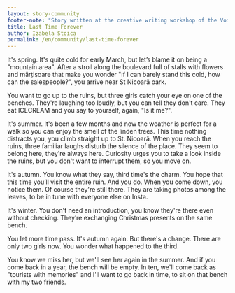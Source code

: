 ```yaml
---
layout: story-community
footer-note: "Story written at the creative writing workshop of the Voice Your Place Summer School: Curtea de Argeș."
title: Last Time Forever
author: Izabela Stoica
permalink: /en/community/last-time-forever
---
```


It's spring. It's quite cold for early March, but let’s blame it on being a "mountain area". After a stroll along the boulevard full of stalls with flowers and mărțișoare that make you wonder "If I can barely stand this cold, how can the salespeople?", you arrive near St Nicoară park.

You want to go up to the ruins, but three girls catch your eye on one of the benches. They're laughing too loudly, but you can tell they don't care. They eat ICECREAM and you say to yourself, again, "Is it me?".

It's summer. It's been a few months and now the weather is perfect for a walk so you can enjoy the smell of the linden trees. This time nothing distracts you, you climb straight up to St. Nicoară. When you reach the ruins, three familiar laughs disturb the silence of the place. They seem to belong here, they're always here. Curiosity urges you to take a look inside the ruins, but you don't want to interrupt them, so you move on.

It's autumn. You know what they say, third time's the charm. You hope that this time you’ll visit the entire ruin. And you do. When you come down, you notice them. Of course they're still there. They are taking photos among the leaves, to be in tune with everyone else on Insta.

It's winter. You don't need an introduction, you know they're there even without checking. They’re exchanging Christmas presents on the same bench.

You let more time pass. It's autumn again. But there's a change. There are only two girls now. You wonder what happened to the third.

You know we miss her, but we'll see her again in the summer. And if you come back in a year, the bench will be empty. In ten, we'll come back as "tourists with memories" and I'll want to go back in time, to sit on that bench with my two friends.
